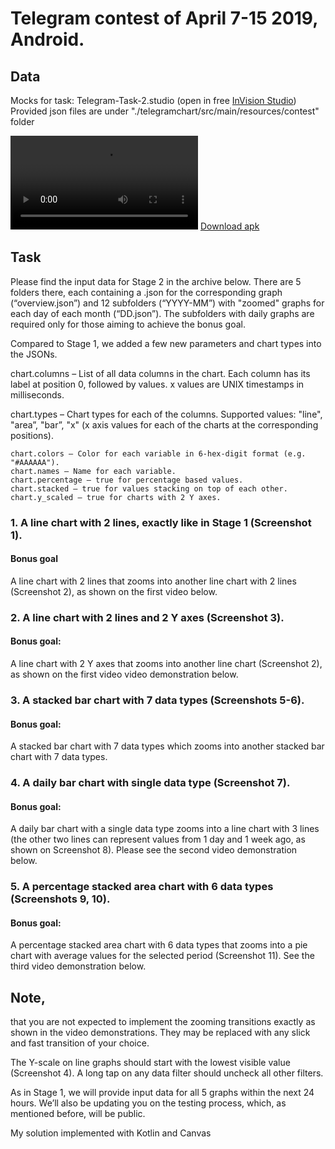 # Telegram contest of April 7-15 2019, Android.
## Data
Mocks for task: Telegram-Task-2.studio (open in free [InVision Studio](https://www.invisionapp.com/))
Provided json files are under "./telegramchart/src/main/resources/contest" folder

![Demo](https://github.com/SJOwl/android-charts-telegram-2/blob/master/t2demo.webm)
[Download apk](https://github.com/SJOwl/android-charts-telegram-2/blob/master/app-release.apk)

## Task

Please find the input data for Stage 2 in the archive below. There are 5 folders there, each containing a .json for the corresponding graph (“overview.json”) and 12 subfolders (“YYYY-MM”) with "zoomed" graphs for each day of each month (“DD.json”). The subfolders with daily graphs are required only for those aiming to achieve the bonus goal.

Compared to Stage 1, we added a few new parameters and chart types into the JSONs.

chart.columns – List of all data columns in the chart. Each column has its label at position 0, followed by values.
x values are UNIX timestamps in milliseconds.

chart.types – Chart types for each of the columns. Supported values:
"line",
"area”,
"bar”,
"x" (x axis values for each of the charts at the corresponding positions).

```
chart.colors – Color for each variable in 6-hex-digit format (e.g. "#AAAAAA").
chart.names – Name for each variable.
chart.percentage – true for percentage based values.
chart.stacked – true for values stacking on top of each other.
chart.y_scaled – true for charts with 2 Y axes.
```

### 1. A line chart with 2 lines, exactly like in Stage 1 (Screenshot 1).

#### Bonus goal
A line chart with 2 lines that zooms into another line chart with 2 lines (Screenshot 2), as shown on the first video below.

### 2. A line chart with 2 lines and 2 Y axes (Screenshot 3).

#### Bonus goal:
A line chart with 2 Y axes that zooms into another line chart (Screenshot 2), as shown on the first video video demonstration below.

### 3. A stacked bar chart with 7 data types (Screenshots 5-6).
#### Bonus goal:
A stacked bar chart with 7 data types which zooms into another stacked bar chart with 7 data types.


### 4. A daily bar chart with single data type (Screenshot 7).
#### Bonus goal:
A daily bar chart with a single data type zooms into a line chart with 3 lines (the other two lines can represent values from 1 day and 1 week ago, as shown on Screenshot 8). Please see the second video demonstration below.
### 5. A percentage stacked area chart with 6 data types (Screenshots 9, 10).

#### Bonus goal:
A percentage stacked area chart with 6 data types that zooms into a pie chart with average values for the selected period (Screenshot 11). See the third video demonstration below.

## Note,
that you are not expected to implement the zooming transitions exactly as shown in the video demonstrations. They may be replaced with any slick and fast transition of your choice.

The Y-scale on line graphs should start with the lowest visible value (Screenshot 4). A long tap on any data filter should uncheck all other filters.

As in Stage 1, we will provide input data for all 5 graphs within the next 24 hours. We’ll also be updating you on the testing process, which, as mentioned before, will be public.

My solution implemented with Kotlin and Canvas
